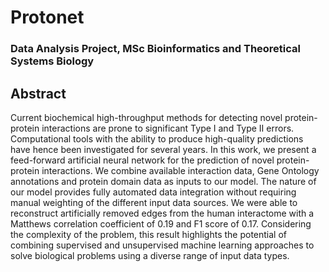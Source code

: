 # Protonet
### Data Analysis Project, MSc Bioinformatics and Theoretical Systems Biology

## Abstract
Current biochemical high-throughput methods for detecting novel protein-protein interactions are prone to significant Type I and Type II errors. Computational tools with the ability to produce high-quality predictions have hence been investigated for several years.
In this work, we present a feed-forward artificial neural network for the prediction of novel protein-protein interactions. We combine available interaction data, Gene Ontology annotations and protein domain data as inputs to our model. The nature of our model provides fully automated data integration without requiring manual weighting of the different input data sources.
We were able to reconstruct artificially removed edges from the human interactome with a Matthews correlation coefficient of 0.19 and F1 score of 0.17. Considering the complexity of the problem,  this result highlights the potential of combining supervised and unsupervised machine learning approaches to solve biological problems using a diverse range of input data types.
